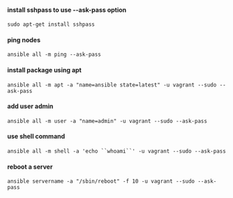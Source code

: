#### install sshpass to use --ask-pass option
`sudo apt-get install sshpass`

#### ping nodes
`ansible all -m ping --ask-pass`

#### install package using apt
`ansible all -m apt -a "name=ansible state=latest" -u vagrant --sudo --ask-pass`

#### add user admin
`ansible all -m user -a "name=admin" -u vagrant --sudo --ask-pass`

#### use shell command
`ansible all -m shell -a 'echo ``whoami``' -u vagrant --sudo --ask-pass`

#### reboot a server
`ansible servername -a "/sbin/reboot" -f 10 -u vagrant --sudo --ask-pass`
